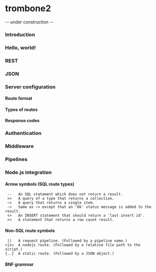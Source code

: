 trombone2
=========

-- under construction --

### Introduction

### Hello, world!

### REST

### JSON

### Server configuration

#### Route format

#### Types of routes

#### Response codes

### Authentication

### Middleware

### Pipelines

### Node.js integration

#### Arrow symbols (SQL route types)

     --   An SQL statement which does not return a result. 
     >>   A query of a type that returns a collection.
     ~>   A query that returns a single item.
     ->   Same as ~> except that an 'Ok' status message is added to the result.
     <>   An INSERT statement that should return a 'last insert id'. 
     ><   A statement that returns a row count result.
    
#### Non-SQL route symbols
    
     ||   A request pipeline. (Followed by a pipeline name.)
    <js>  A nodejs route. (Followed by a relative file path to the script.)
    {..}  A static route. (Followed by a JSON object.) 

#### BNF grammar

